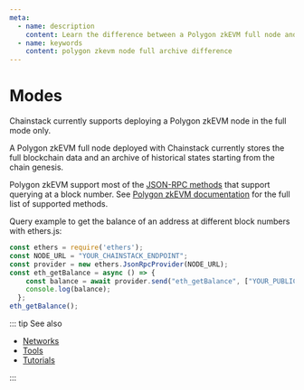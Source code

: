 ```yaml
---
meta:
  - name: description
    content: Learn the difference between a Polygon zkEVM full node and an archive node. Run sample commands to see the difference.
  - name: keywords
    content: polygon zkevm node full archive difference
---
```


# Modes

Chainstack currently supports deploying a Polygon zkEVM node in the full mode only.

A Polygon zkEVM full node deployed with Chainstack currently stores the full blockchain data and an archive of historical states starting from the chain genesis.

Polygon zkEVM support most of the [JSON-RPC methods](https://eth.wiki/json-rpc/API#the-default-block-parameter) that support querying at a block number. See [Polygon zkEVM documentation](https://github.com/0xPolygonHermez/zkevm-node/blob/develop/docs/json-rpc-endpoints.md) for the full list of supported methods.

Query example to get the balance of an address at different block numbers with ethers.js:

``` js
const ethers = require('ethers');
const NODE_URL = "YOUR_CHAINSTACK_ENDPOINT";
const provider = new ethers.JsonRpcProvider(NODE_URL);
const eth_getBalance = async () => {
    const balance = await provider.send("eth_getBalance", ["YOUR_PUBLIC_ADDRESS", "latest"]);
    console.log(balance);
  };
eth_getBalance();
```

::: tip See also

* [Networks](/operations/polygon-zkevm/networks)
* [Tools](/operations/polygon-zkevm/tools)
* [Tutorials](/tutorials/polygon-zkevm/)

:::
